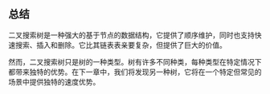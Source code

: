 ## 总结

二叉搜索树是一种强大的基于节点的数据结构，它提供了顺序维护，同时也支持快速搜索、插入和删除。它比其链表表亲要复杂，但提供了巨大的价值。

然而，二叉搜索树只是树的一种类型。树有许多不同种类，每种类型在特定情况下都带来独特的优势。在下一章中，我们将发现另一种树，它将在一个特定但常见的场景中提供独特的速度优势。
